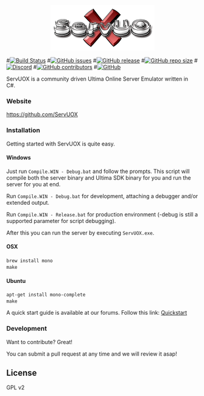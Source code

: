 <p align="center">
 <img src="Docs/images/servuox.png" title="ServUOX">
 </p>

#[![Build Status](https://travis-ci.com/ServUOX/ServUOX.svg?branch=master)](https://travis-ci.com/ServUOX/ServUOX)
#[![GitHub issues](https://img.shields.io/github/issues/servuox/servuox.svg)](https://github.com/ServUOX/ServUOX/issues)
#[![GitHub release](https://img.shields.io/github/release/servuox/servuox.svg)](https://github.com/ServUOX/ServUOX/releases)
#[![GitHub repo size](https://img.shields.io/github/repo-size/servuox/servuox.svg)](https://github.com/ServUOX/ServUOX/)
#[![Discord](https://img.shields.io/discord/692805552367075338.svg)](https://discord.gg/qweyb3w)
#[![GitHub contributors](https://img.shields.io/github/contributors/servuox/servuox.svg)](https://github.com/ServUOX/ServUOX/graphs/contributors)
#[![GitHub](https://img.shields.io/github/license/servuox/servuox.svg?color=a)](https://github.com/ServUOX/ServUOX/blob/master/LICENSE)


ServUOX is a community driven Ultima Online Server Emulator written in C#.

### Website

https://github.com/ServUOX

### Installation

Getting started with ServUOX is quite easy.

#### Windows

Just run `Compile.WIN - Debug.bat` and follow the prompts. This script will compile both the server binary and Ultima SDK binary for you and run the server for you at end. 

Run `Compile.WIN - Debug.bat` for development, attaching a debugger and/or extended output.

Run `Compile.WIN - Release.bat` for production environment (-debug is still a supported parameter for script debugging).

After this you can run the server by executing `ServUOX.exe`.

#### OSX

`brew install mono`  
`make`

#### Ubuntu

`apt-get install mono-complete`  
`make`

A quick start guide is available at our forums. Follow this link: [Quickstart]

### Development

Want to contribute? Great!

You can submit a pull request at any time and we will review it asap!

License
----

GPL v2




   [ServUOX]: <https://github.com/ServUOX>
   [Quickstart]: <https://www.servuox.com/wiki/startup/>
